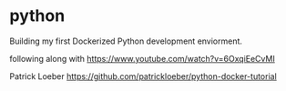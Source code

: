 # python
Building my first Dockerized Python development enviorment.

following along with https://www.youtube.com/watch?v=6OxqiEeCvMI 

Patrick Loeber https://github.com/patrickloeber/python-docker-tutorial
